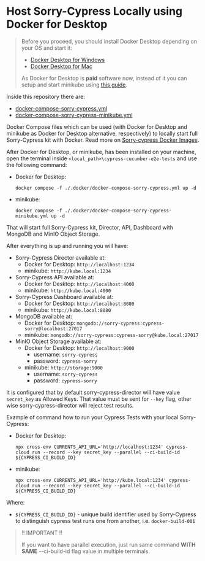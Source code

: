 # Host Sorry-Cypress Locally using Docker for Desktop

>Before you proceed, you should install Docker Desktop depending on your OS and start it:
>
>- [Docker Desktop for Windows](https://docs.docker.com/desktop/install/windows-install/)
>- [Docker Desktop for Mac](https://docs.docker.com/desktop/install/mac-install/)
>
>As Docker for Desktop is **paid** software now, instead of it you can setup and start minikube using [this guide](/docs/minikube-setup.md).

Inside this repository there are:

- [docker-compose-sorry-cypress.yml](/.docker/docker-compose-sorry-cypress.yml)
- [docker-compose-sorry-cypress-minikube.yml](/.docker/docker-compose-sorry-cypress-minikube.yml)

Docker Compose files which can be used (with Docker for Desktop and minikube as Docker for Desktop alternative, respectively) to locally start full Sorry-Cypress kit with Docker. Read more on [Sorry-cypress Docker Images](https://docs.sorry-cypress.dev/cloud-setup/docker-images).

After Docker for Desktop, or minikube, has been installed on your machine, open the terminal inside `<local_path>\cypress-cucumber-e2e-tests` and use the following command:

- Docker for Desktop:

      docker compose -f ./.docker/docker-compose-sorry-cypress.yml up -d

- minikube:

      docker compose -f ./.docker/docker-compose-sorry-cypress-minikube.yml up -d

That will start full Sorry-Cypress kit, Director, API, Dashboard with MongoDB and MinIO Object Storage.

After everything is up and running you will have:

- Sorry-Cypress Director available at:
  - Docker for Desktop: `http://localhost:1234`
  - minikube: `http://kube.local:1234`
- Sorry-Cypress API available at:
  - Docker for Desktop: `http://localhost:4000`
  - minikube: `http://kube.local:4000`
- Sorry-Cypress Dashboard available at:
  - Docker for Desktop: `http://localhost:8080`
  - minikube: `http://kube.local:8080`
- MongoDB available at:
  - Docker for Desktop: `mongodb://sorry-cypress:cypress-sorry@localhost:27017`
  - minikube: `mongodb://sorry-cypress:cypress-sorry@kube.local:27017`
- MinIO Object Storage available at:
  - Docker for Desktop: `http://localhost:9000`
    - username: `sorry-cypress`
    - password: `cypress-sorry`
  - minikube: `http://storage:9000`
    - username: `sorry-cypress`
    - password: `cypress-sorry`

It is configured that by default sorry-cypress-director will have value `secret_key` as Allowed Keys. That value must be sent for `--key` flag, other wise sorry-cypress-director will reject test results.

Example of command how to run your Cypress Tests with your local Sorry-Cypress:

- Docker for Desktop:

      npx cross-env CURRENTS_API_URL='http://localhost:1234' cypress-cloud run --record --key secret_key --parallel --ci-build-id ${CYPRESS_CI_BUILD_ID}

- minikube:

      npx cross-env CURRENTS_API_URL='http://kube.local:1234' cypress-cloud run --record --key secret_key --parallel --ci-build-id ${CYPRESS_CI_BUILD_ID}

Where:

- `${CYPRESS_CI_BUILD_ID}` - unique build identifier used by Sorry-Cypress to distinguish cypress test runs one from another, i.e. `docker-build-001`

> :bangbang: IMPORTANT :bangbang:
>
> If you want to have parallel execution, just run same command **WITH SAME** --ci-build-id flag value in multiple terminals.
